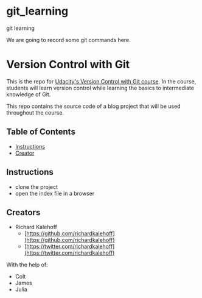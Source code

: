 # git_learning
git learning

We are going to record some git commands here.

# Version Control with Git

This is the repo for [Udacity's Version Control with Git course](). In the course, students will learn version control while learning the basics to intermediate knowledge of Git.

This repo contains the source code of a blog project that will be used throughout the course.

## Table of Contents

* [Instructions](#instructions)
* [Creator](#creators)

## Instructions

* clone the project
* open the index file in a browser

## Creators

* Richard Kalehoff
    - [https://github.com/richardkalehoff](https://github.com/richardkalehoff)
    - [https://twitter.com/richardkalehoff](https://twitter.com/richardkalehoff)

With the help of:

* Colt
* James
* Julia
